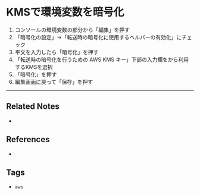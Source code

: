 # KMSで環境変数を暗号化
1.  コンソールの環境変数の部分から「編集」を押す
2.  「暗号化の設定」→「転送時の暗号化に使用するヘルパーの有効化」にチェック
3.  平文を入力したら「暗号化」を押す
4.  「転送時の暗号化を行うための AWS KMS キー」下部の入力欄をから利用するKMSを選択
5.  「暗号化」を押す
6.  編集画面に戻って「保存」を押す

---
## Related Notes
- 

## References
- 

## Tags
- `aws` 